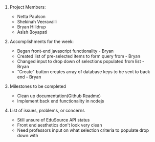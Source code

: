 1. Project Members:
    - Netta Paulson
    - Shekinah Veeravalli
    - Bryan Hilldrup
    - Asish Boyapati

2. Accomplishments for the week:
    - Began front-end javascript functionality - Bryan
	- Created list of pre-selected items to form query from - Bryan
	- Changed input to drop down of selections populated from list - Bryan
	- "Create" button creates array of database keys to be sent to back end - Bryan

3. Milestones to be completed
    - Clean up documentation(Github Readme)
    - Implement back end functionality in nodejs

4. List of issues, problems, or concerns
    - Still unsure of EduSource API status
    - Front end aesthetics don't look very clean
    - Need professors input on what selection criteria to populate drop down with
